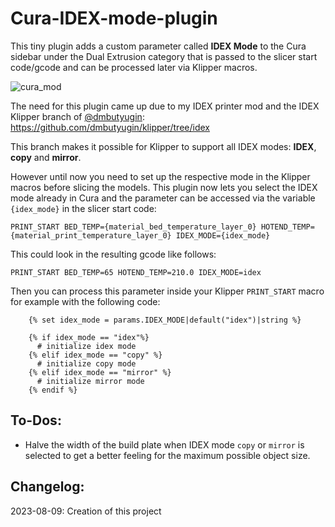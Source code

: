 # Cura-IDEX-mode-plugin
This tiny plugin adds a custom parameter called **IDEX Mode** to the Cura sidebar under the Dual Extrusion category that is passed to the slicer start code/gcode and can be processed later via Klipper macros.

![cura_mod](https://github.com/Life0fBrian/Cura-IDEX-mode-plugin/assets/84620081/8aff029f-bdf4-47d5-8996-50231394e439)


The need for this plugin came up due to my IDEX printer mod and the IDEX Klipper branch of [@dmbutyugin](https://github.com/dmbutyugin):
https://github.com/dmbutyugin/klipper/tree/idex

This branch makes it possible for Klipper to support all IDEX modes: **IDEX**, **copy** and **mirror**.

However until now you need to set up the respective mode in the Klipper macros before slicing the models.
This plugin now lets you select the IDEX mode already in Cura and the parameter can be accessed via the variable `{idex_mode}` in the slicer start code:

`PRINT_START BED_TEMP={material_bed_temperature_layer_0} HOTEND_TEMP={material_print_temperature_layer_0} IDEX_MODE={idex_mode}`

This could look in the resulting gcode like follows:

`PRINT_START BED_TEMP=65 HOTEND_TEMP=210.0 IDEX_MODE=idex`

Then you can process this parameter inside your Klipper `PRINT_START` macro for example with the following code:
```
    {% set idex_mode = params.IDEX_MODE|default("idex")|string %}

    {% if idex_mode == "idex"%}
      # initialize idex mode
    {% elif idex_mode == "copy" %}
      # initialize copy mode
    {% elif idex_mode == "mirror" %}
      # initialize mirror mode
    {% endif %}
```

## To-Dos:
- Halve the width of the build plate when IDEX mode `copy` or `mirror` is selected to get a better feeling for the maximum possible object size.

## Changelog:
2023-08-09: Creation of this project
